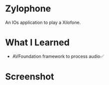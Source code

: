 # Zylophone

An IOs application to play a Xilofone.  

# What I Learned

* AVFoundation framework to process audio✅

# Screenshot

